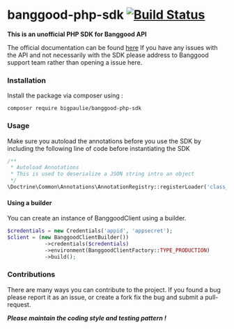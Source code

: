 # banggood-php-sdk [![Build Status](https://travis-ci.org/bigpaulie/banggood-php-sdk.svg?branch=master)](https://travis-ci.org/bigpaulie/banggood-php-sdk)

**This is an unofficial PHP SDK for Banggood API**

The official documentation can be found [here](https://api.banggood.com/index.php?com=document&article_id=2)
If you have any issues with the API and not necessarily with the SDK please address to Banggood support team rather than opening a issue here.

### Installation
Install the package via composer using :

```
composer require bigpaulie/banggood-php-sdk
```

### Usage

Make sure you autoload the annotations before you use the SDK by including the following line of code before instantiating the SDK
```php 
/**
 * Autoload Annotations
 * This is used to deserialize a JSON string intro an object
 */
\Doctrine\Common\Annotations\AnnotationRegistry::registerLoader('class_exists');
```

#### Using a builder
You can create an instance of BanggoodClient using a builder.

```php
$credentials = new Credentials('appid', 'appsecret');
$client = (new BanggoodClientBuilder())
            ->credentials($credentials)
            ->environment(BanggoodClientFactory::TYPE_PRODUCTION)
            ->build();
```

### Contributions
There are many ways you can contribute to the project.
If you found a bug please report it as an issue, or create a fork fix the bug and submit a pull-request.

***Please maintain the coding style and testing pattern !***